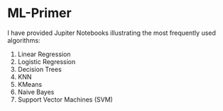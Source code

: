 # ML-Primer

I have provided Jupiter Notebooks illustrating the most frequently used algorithms:

1. Linear Regression
2. Logistic Regression
3. Decision Trees
4. KNN
5. KMeans
6. Naive Bayes
7. Support Vector Machines (SVM)


